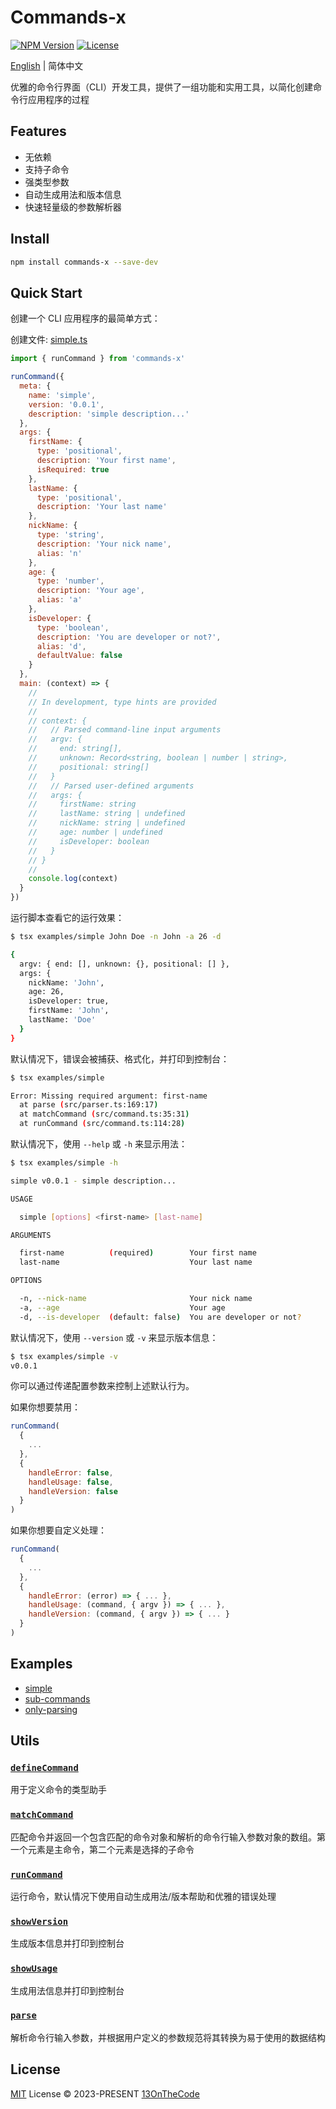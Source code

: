 # Commands-x

[![NPM Version](https://img.shields.io/npm/v/commands-x?color=131313&label=)](https://www.npmjs.com/package/commands-x)
[![License](https://img.shields.io/npm/l/commands-x?color=131313&label=)](LICENSE.md)

[English](README.md) | 简体中文

优雅的命令行界面（CLI）开发工具，提供了一组功能和实用工具，以简化创建命令行应用程序的过程

## Features
- 无依赖
- 支持子命令
- 强类型参数
- 自动生成用法和版本信息
- 快速轻量级的参数解析器

## Install

```bash
npm install commands-x --save-dev
```

## Quick Start

创建一个 CLI 应用程序的最简单方式：

创建文件: [simple.ts](https://github.com/13OnTheCode/commands-x/blob/main/examples/simple.ts)

```javascript
import { runCommand } from 'commands-x'

runCommand({
  meta: {
    name: 'simple',
    version: '0.0.1',
    description: 'simple description...'
  },
  args: {
    firstName: {
      type: 'positional',
      description: 'Your first name',
      isRequired: true
    },
    lastName: {
      type: 'positional',
      description: 'Your last name'
    },
    nickName: {
      type: 'string',
      description: 'Your nick name',
      alias: 'n'
    },
    age: {
      type: 'number',
      description: 'Your age',
      alias: 'a'
    },
    isDeveloper: {
      type: 'boolean',
      description: 'You are developer or not?',
      alias: 'd',
      defaultValue: false
    }
  },
  main: (context) => {
    //
    // In development, type hints are provided
    //
    // context: {
    //   // Parsed command-line input arguments
    //   argv: {
    //     end: string[],
    //     unknown: Record<string, boolean | number | string>,
    //     positional: string[]
    //   }
    //   // Parsed user-defined arguments
    //   args: {
    //     firstName: string
    //     lastName: string | undefined
    //     nickName: string | undefined
    //     age: number | undefined
    //     isDeveloper: boolean
    //   }
    // }
    //
    console.log(context)
  }
})
```

运行脚本查看它的运行效果：

```bash
$ tsx examples/simple John Doe -n John -a 26 -d

{
  argv: { end: [], unknown: {}, positional: [] },
  args: {
    nickName: 'John',
    age: 26,
    isDeveloper: true,
    firstName: 'John',
    lastName: 'Doe'
  }
}
```

默认情况下，错误会被捕获、格式化，并打印到控制台：

```bash
$ tsx examples/simple

Error: Missing required argument: first-name
  at parse (src/parser.ts:169:17)
  at matchCommand (src/command.ts:35:31)
  at runCommand (src/command.ts:114:28)
```

默认情况下，使用 `--help` 或 `-h` 来显示用法：

```bash
$ tsx examples/simple -h

simple v0.0.1 - simple description...

USAGE

  simple [options] <first-name> [last-name]

ARGUMENTS

  first-name          (required)        Your first name
  last-name                             Your last name

OPTIONS

  -n, --nick-name                       Your nick name
  -a, --age                             Your age
  -d, --is-developer  (default: false)  You are developer or not?
```

默认情况下，使用 `--version` 或 `-v` 来显示版本信息：

```bash
$ tsx examples/simple -v
v0.0.1
```

你可以通过传递配置参数来控制上述默认行为。

如果你想要禁用：

```javascript
runCommand(
  {
    ...
  },
  {
    handleError: false,
    handleUsage: false,
    handleVersion: false
  }
)
```

如果你想要自定义处理：

```javascript
runCommand(
  {
    ...
  },
  {
    handleError: (error) => { ... },
    handleUsage: (command, { argv }) => { ... },
    handleVersion: (command, { argv }) => { ... }
  }
)
```

## Examples
- [simple](https://github.com/13OnTheCode/commands-x/blob/main/examples/simple.ts)
- [sub-commands](https://github.com/13OnTheCode/commands-x/blob/main/examples/sub-commands.ts)
- [only-parsing](https://github.com/13OnTheCode/commands-x/blob/main/examples/only-parsing.ts)

## Utils

### [`defineCommand`](https://github.com/13OnTheCode/commands-x/blob/main/src/command.ts#L9-L14)

用于定义命令的类型助手

### [`matchCommand`](https://github.com/13OnTheCode/commands-x/blob/main/src/command.ts#L22-L70)

匹配命令并返回一个包含匹配的命令对象和解析的命令行输入参数对象的数组。第一个元素是主命令，第二个元素是选择的子命令

### [`runCommand`](https://github.com/13OnTheCode/commands-x/blob/main/src/command.ts#L82-L126)

运行命令，默认情况下使用自动生成用法/版本帮助和优雅的错误处理

### [`showVersion`](https://github.com/13OnTheCode/commands-x/blob/main/src/version.ts#L12-L43)

生成版本信息并打印到控制台

### [`showUsage`](https://github.com/13OnTheCode/commands-x/blob/main/src/usage.ts#L17-L129)

生成用法信息并打印到控制台

### [`parse`](https://github.com/13OnTheCode/commands-x/blob/main/src/parser.ts#L12-L178)

解析命令行输入参数，并根据用户定义的参数规范将其转换为易于使用的数据结构

## License

[MIT](LICENSE.md) License &copy; 2023-PRESENT [13OnTheCode](https://github.com/13OnTheCode)
